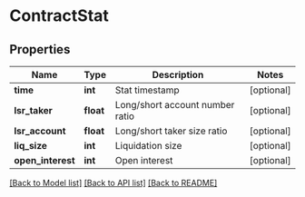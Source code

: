 # ContractStat

## Properties
Name | Type | Description | Notes
------------ | ------------- | ------------- | -------------
**time** | **int** | Stat timestamp | [optional] 
**lsr_taker** | **float** | Long/short account number ratio | [optional] 
**lsr_account** | **float** | Long/short taker size ratio | [optional] 
**liq_size** | **int** | Liquidation size | [optional] 
**open_interest** | **int** | Open interest | [optional] 

[[Back to Model list]](../README.md#documentation-for-models) [[Back to API list]](../README.md#documentation-for-api-endpoints) [[Back to README]](../README.md)


